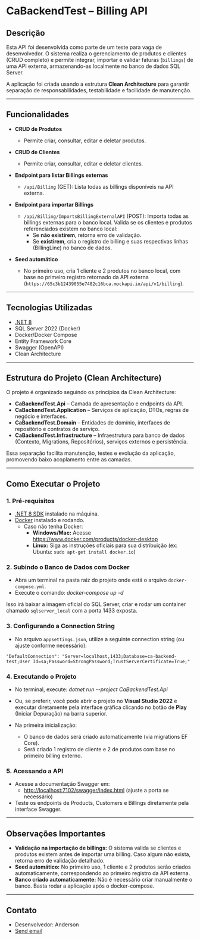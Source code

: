 # CaBackendTest – Billing API

## Descrição

Esta API foi desenvolvida como parte de um teste para vaga de desenvolvedor. O sistema realiza o gerenciamento de produtos e clientes (CRUD completo) e permite integrar, importar e validar faturas (`billings`) de uma API externa, armazenando-as localmente no banco de dados SQL Server.

A aplicação foi criada usando a estrutura **Clean Architecture** para garantir separação de responsabilidades, testabilidade e facilidade de manutenção.

---

## Funcionalidades

- **CRUD de Produtos**
  - Permite criar, consultar, editar e deletar produtos.
- **CRUD de Clientes**
  - Permite criar, consultar, editar e deletar clientes.
- **Endpoint para listar Billings externas**
  - `/api/Billing` (GET): Lista todas as billings disponíveis na API externa.
- **Endpoint para importar Billings**
  - `/api/Billing/ImportsBillingExternalAPI` (POST): Importa todas as billings externas para o banco local. Valida se os clientes e produtos referenciados existem no banco local:
    - Se **não existirem**, retorna erro de validação.
    - Se **existirem**, cria o registro de billing e suas respectivas linhas (BillingLine) no banco de dados.

- **Seed automático**
  - No primeiro uso, cria 1 cliente e 2 produtos no banco local, com base no primeiro registro retornado da API externa (`https://65c3b12439055e7482c16bca.mockapi.io/api/v1/billing`).

---

## Tecnologias Utilizadas

- [.NET 8](https://dotnet.microsoft.com/en-us/download/dotnet/8.0)
- SQL Server 2022 (Docker)
- Docker/Docker Compose
- Entity Framework Core
- Swagger (OpenAPI)
- Clean Architecture

---

## Estrutura do Projeto (Clean Architecture)

O projeto é organizado seguindo os princípios da Clean Architecture:

- **CaBackendTest.Api** – Camada de apresentação e endpoints da API.
- **CaBackendTest.Application** – Serviços de aplicação, DTOs, regras de negócio e interfaces.
- **CaBackendTest.Domain** – Entidades de domínio, interfaces de repositório e contratos de serviço.
- **CaBackendTest.Infrastructure** – Infraestrutura para banco de dados (Contexto, Migrations, Repositórios), serviços externos e persistência.

Essa separação facilita manutenção, testes e evolução da aplicação, promovendo baixo acoplamento entre as camadas.

---

## Como Executar o Projeto

### 1. Pré-requisitos

- [.NET 8 SDK](https://dotnet.microsoft.com/en-us/download/dotnet/8.0) instalado na máquina.
- [Docker](https://www.docker.com/get-started) instalado e rodando.
  - Caso não tenha Docker:
    - **Windows/Mac:** Acesse https://www.docker.com/products/docker-desktop
    - **Linux:** Siga as instruções oficiais para sua distribuição (ex: Ubuntu: `sudo apt-get install docker.io`)

### 2. Subindo o Banco de Dados com Docker

- Abra um terminal na pasta raiz do projeto onde está o arquivo `docker-compose.yml`.
- Execute o comando:
  *docker-compose up -d*
  

Isso irá baixar a imagem oficial do SQL Server, criar e rodar um container chamado `sqlserver_local` com a porta 1433 exposta.

### 3. Configurando a Connection String

- No arquivo `appsettings.json`, utilize a seguinte connection string (ou ajuste conforme necessário):

`"DefaultConnection": "Server=localhost,1433;Database=ca-backend-test;User Id=sa;Password=StrongPassword;TrustServerCertificate=True;"`


### 4. Executando o Projeto

- No terminal, execute:
  *dotnet run --project CaBackendTest.Api*

- Ou, se preferir, você pode abrir o projeto no **Visual Studio 2022** e executar diretamente pela interface gráfica clicando no botão de **Play** (Iniciar Depuração) na barra superior.

- Na primeira inicialização:
  - O banco de dados será criado automaticamente (via migrations EF Core).
  - Será criado 1 registro de cliente e 2 de produtos com base no primeiro billing externo.

### 5. Acessando a API

- Acesse a documentação Swagger em: 
  - [http://localhost:7102/swagger/index.html](http://localhost:7102/swagger/index.html) (ajuste a porta se necessário)
- Teste os endpoints de Products, Customers e Billings diretamente pela interface Swagger.

---

## Observações Importantes

- **Validação na importação de billings:** O sistema valida se clientes e produtos existem antes de importar uma billing. Caso algum não exista, retorna erro de validação detalhado.
- **Seed automático:** No primeiro uso, 1 cliente e 2 produtos serão criados automaticamente, correspondendo ao primeiro registro da API externa.
- **Banco criado automaticamente:** Não é necessário criar manualmente o banco. Basta rodar a aplicação após o docker-compose.

---

## Contato

- Desenvolvedor: Anderson
- [Send email](mailto:ander.lemos.jr@email.com) 
